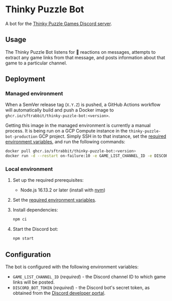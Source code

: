 # Thinky Puzzle Bot

A bot for the [Thinky Puzzle Games Discord server](https://thinkypuzzlegames.com).

## Usage

The Thinky Puzzle Bot listens for 🔗 reactions on messages, attempts to extract any game links from that message, and posts information about that game to a particular channel.

## Deployment

### Managed environment

When a SemVer release tag (`X.Y.Z`) is pushed, a GitHub Actions workflow will automatically build and push a Docker image to `ghcr.io/sftrabbit/thinky-puzzle-bot:<version>`.

Getting this image in the managed environment is currently a manual process. It is being run on a GCP Compute instance in the `thinky-puzzle-bot-production` GCP project. Simply SSH in to that instance, set the [required environment variables](#configuration), and run the following commands:

```sh
docker pull ghcr.io/sftrabbit/thinky-puzzle-bot:<version>
docker run -d --restart on-failure:10 -e GAME_LIST_CHANNEL_ID -e DISCORD_BOT_TOKEN ghcr.io/sftrabbit/thinky-puzzle-bot:<version>
```

### Local environment

1. Set up the required prerequisites:

    - Node.js 16.13.2 or later (install with [nvm](https://github.com/nvm-sh/nvm))

2. Set the [required environment variables](#configuration).

3. Install dependencies:

    ```sh
    npm ci
    ```

4. Start the Discord bot:

    ```sh
    npm start
    ```

## Configuration

The bot is configured with the following environment variables:

- `GAME_LIST_CHANNEL_ID` (*required*) - the Discord channel ID to which game links will be posted.
- `DISCORD_BOT_TOKEN` (*required*) - the Discord bot's secret token, as obtained from the [Discord developer portal](https://discord.com/developers/applications).
